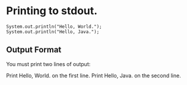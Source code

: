 # Printing to stdout.

```
System.out.println("Hello, World.");
System.out.println("Hello, Java.");
```
## Output Format

You must print two lines of output:

Print Hello, World. on the first line.
Print Hello, Java. on the second line.
